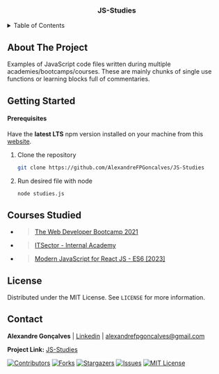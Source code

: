 <a name="readme-top"></a>

<div align="center">
    <h3 align="center">JS-Studies</h3>
</div>

<details>
  <summary>Table of Contents</summary>
  <ol>
    <li>
      <a href="#about-the-project">About The Project</a>
    </li>
    <li>
      <a href="#getting-started">Getting Started</a>
      <ul>
        <li><a href="#prerequisites">Prerequisites</a></li>
      </ul>
    </li>
    <li><a href="#courses-studied">Courses Studied</a></li>
    <li><a href="#license">License</a></li>
    <li><a href="#contact">Contact</a></li>
  </ol>
</details>

## About The Project

Examples of JavaScript code files written during multiple academies/bootcamps/courses. These are mainly chunks of single use functions or learning blocks full of commentaries.

## Getting Started

#### Prerequisites

Have the <b>latest LTS</b> npm version installed on your machine from this [website](https://nodejs.org/en/).

1. Clone the repository
   ```sh
   git clone https://github.com/AlexandreFPGoncalves/JS-Studies
   ```
2. Run desired file with node
   ```sh
   node studies.js
   ```

## Courses Studied

- > [The Web Developer Bootcamp 2021](https://www.udemy.com/course/the-web-developer-bootcamp/)
- > [ITSector - Internal Academy](https://www.itsector.pt)
- > [Modern JavaScript for React JS - ES6 [2023]](https://www.udemy.com/course/modern-javascript-es6-for-react-js/)

## License

Distributed under the MIT License. See `LICENSE` for more information.

## Contact

**Alexandre Gonçalves** | [Linkedin](https://www.linkedin.com/in/alexandre-gonçalves-3a4a53227/) | alexandrefpgoncalves@gmail.com

**Project Link:** [JS-Studies](https://github.com/AlexandreFPGoncalves/JS-Studies)

[![Contributors][contributors-shield]][contributors-url] [![Forks][forks-shield]][forks-url] [![Stargazers][stars-shield]][stars-url] [![Issues][issues-shield]][issues-url] [![MIT License][license-shield]][license-url]

[contributors-shield]: https://img.shields.io/github/contributors/AlexandreFPGoncalves/JS-Studies.svg?style=for-the-badge
[contributors-url]: https://github.com/AlexandreFPGoncalves/JS-Studies/graphs/contributors
[forks-shield]: https://img.shields.io/github/forks/AlexandreFPGoncalves/JS-Studies.svg?style=for-the-badge
[forks-url]: https://github.com/AlexandreFPGoncalves/JS-Studies/network/members
[stars-shield]: https://img.shields.io/github/stars/AlexandreFPGoncalves/JS-Studies?style=for-the-badge
[stars-url]: https://github.com/AlexandreFPGoncalves/JS-Studies/stargazers
[issues-shield]: https://img.shields.io/github/issues/AlexandreFPGoncalves/JS-Studies.svg?style=for-the-badge
[issues-url]: https://github.com/AlexandreFPGoncalves/JS-Studies/issues
[license-shield]: https://img.shields.io/github/license/AlexandreFPGoncalves/JS-Studies.svg?style=for-the-badge
[license-url]: https://github.com/AlexandreFPGoncalves/JS-Studies/blob/master/LICENSE.txt
[linkedin-shield]: https://img.shields.io/badge/-LinkedIn-black.svg?style=for-the-badge&logo=linkedin&colorB=555
[linkedin-url]: https://www.linkedin.com/in/alexandre-gonçalves-3a4a53227/
